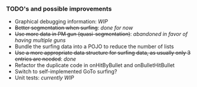 ### TODO's and possible improvements

- Graphical debugging information: *WIP*
- ~~Better segmentation when surfing~~: *done for now*
- ~~Use more data in PM gun (quasi-segmentation)~~: *abandoned in favor of having multiple guns*
- Bundle the surfing data into a POJO to reduce the number of lists
- ~~Use a more appropriate data structure for surfing data, as usually only 3 entries are needed~~: *done*
- Refactor the duplicate code in onHitByBullet and onBulletHitBullet
- Switch to self-implemented GoTo surfing?
- Unit tests: *currently WIP*